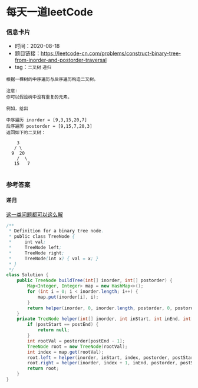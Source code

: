 # 每天一道leetCode

### 信息卡片

- 时间：2020-08-18
- 题目链接：https://leetcode-cn.com/problems/construct-binary-tree-from-inorder-and-postorder-traversal
- tag：`二叉树` `递归`

```
根据一棵树的中序遍历与后序遍历构造二叉树。

注意:
你可以假设树中没有重复的元素。

例如，给出

中序遍历 inorder = [9,3,15,20,7]
后序遍历 postorder = [9,15,7,20,3]
返回如下的二叉树：

    3
   / \
  9  20
    /  \
   15   7


```
### 参考答案

#### 递归
[这一类问题都可以这么解](https://leetcode-cn.com/problems/construct-binary-tree-from-inorder-and-postorder-traversal/solution/kan-wo-jiu-gou-liao-san-chong-bian-li-fang-shi-g-2/)
```java
/**
 * Definition for a binary tree node.
 * public class TreeNode {
 *     int val;
 *     TreeNode left;
 *     TreeNode right;
 *     TreeNode(int x) { val = x; }
 * }
 */
class Solution {
    public TreeNode buildTree(int[] inorder, int[] postorder) {
        Map<Integer, Integer> map = new HashMap<>();
        for (int i = 0; i < inorder.length; i++) {
            map.put(inorder[i], i);
        }
        return helper(inorder, 0, inorder.length, postorder, 0, postorder.length, map);
    }
    private TreeNode helper(int[] inorder, int inStart, int inEnd, int[] postorder, int postStart, int postEnd, Map<Integer, Integer> map) {
        if (postStart == postEnd) {
            return null;
        }
        int rootVal = postorder[postEnd - 1];
        TreeNode root = new TreeNode(rootVal);
        int index = map.get(rootVal);
        root.left = helper(inorder, inStart, index, postorder, postStart, postStart + index - inStart, map);
        root.right = helper(inorder, index + 1, inEnd, postorder, postStart + index - inStart, postEnd - 1, map);
        return root;
    }
}
```
